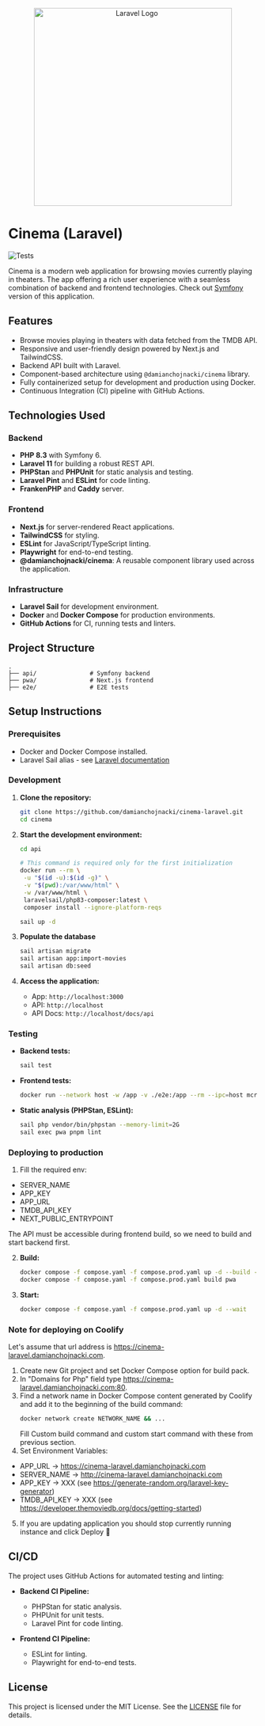 <p align="center"><a href="https://laravel.com" target="_blank"><img src="https://raw.githubusercontent.com/laravel/art/master/logo-lockup/5%20SVG/2%20CMYK/1%20Full%20Color/laravel-logolockup-cmyk-red.svg" width="400" alt="Laravel Logo"></a></p>

# Cinema (Laravel)

![Tests](https://github.com/damianchojnacki/cinema-laravel/actions/workflows/test.yml/badge.svg)

Cinema is a modern web application for browsing movies currently playing in theaters. The app offering a rich user experience with a seamless combination of backend and frontend technologies.
Check out [Symfony](https://github.com/damianchojnacki/cinema-symfony) version of this application.

## Features

- Browse movies playing in theaters with data fetched from the TMDB API.
- Responsive and user-friendly design powered by Next.js and TailwindCSS.
- Backend API built with Laravel.
- Component-based architecture using `@damianchojnacki/cinema` library.
- Fully containerized setup for development and production using Docker.
- Continuous Integration (CI) pipeline with GitHub Actions.

## Technologies Used

### Backend
- **PHP 8.3** with Symfony 6.
- **Laravel 11** for building a robust REST API.
- **PHPStan** and **PHPUnit** for static analysis and testing.
- **Laravel Pint** and **ESLint** for code linting.
- **FrankenPHP** and **Caddy** server.

### Frontend
- **Next.js** for server-rendered React applications.
- **TailwindCSS** for styling.
- **ESLint** for JavaScript/TypeScript linting.
- **Playwright** for end-to-end testing.
- **@damianchojnacki/cinema**: A reusable component library used across the application.

### Infrastructure
- **Laravel Sail** for development environment.
- **Docker** and **Docker Compose** for production environments.
- **GitHub Actions** for CI, running tests and linters.

## Project Structure

```plaintext
.
├── api/               # Symfony backend
├── pwa/               # Next.js frontend
├── e2e/               # E2E tests
```

## Setup Instructions

### Prerequisites

- Docker and Docker Compose installed.
- Laravel Sail alias - see [Laravel documentation](https://laravel.com/docs/11.x/sail#configuring-a-shell-alias)

### Development

1. **Clone the repository:**
   ```bash
   git clone https://github.com/damianchojnacki/cinema-laravel.git
   cd cinema
   ```

2. **Start the development environment:**
   ```bash
   cd api

   # This command is required only for the first initialization
   docker run --rm \
    -u "$(id -u):$(id -g)" \
    -v "$(pwd):/var/www/html" \
    -w /var/www/html \
    laravelsail/php83-composer:latest \
    composer install --ignore-platform-reqs
   
   sail up -d
   ```

3. **Populate the database**
   ```bash
   sail artisan migrate
   sail artisan app:import-movies
   sail artisan db:seed
   ```

4. **Access the application:**
   - App: `http://localhost:3000`
   - API: `http://localhost`
   - API Docs: `http://localhost/docs/api`

### Testing

- **Backend tests:**
    ```bash
    sail test
    ```

- **Frontend tests:**
    ```bash
    docker run --network host -w /app -v ./e2e:/app --rm --ipc=host mcr.microsoft.com/playwright:v1.48.1-noble /bin/sh -c 'pnpm i; pnpm playwright test;'
    ```

- **Static analysis (PHPStan, ESLint):**
    ```bash
    sail php vendor/bin/phpstan --memory-limit=2G
    sail exec pwa pnpm lint
    ```

### Deploying to production

1. Fill the required env:
- SERVER_NAME
- APP_KEY
- APP_URL
- TMDB_API_KEY
- NEXT_PUBLIC_ENTRYPOINT

The API must be accessible during frontend build, so we need to build and start backend first.

2. **Build:**
    ```bash
    docker compose -f compose.yaml -f compose.prod.yaml up -d --build --wait php && \
    docker compose -f compose.yaml -f compose.prod.yaml build pwa
    ```

3. **Start:**
    ```bash
    docker compose -f compose.yaml -f compose.prod.yaml up -d --wait
    ```

### Note for deploying on Coolify

Let's assume that url address is https://cinema-laravel.damianchojnacki.com.

1. Create new Git project and set Docker Compose option for build pack.
2. In "Domains for Php" field type https://cinema-laravel.damianchojnacki.com:80.
3. Find a network name in Docker Compose content generated by Coolify and
   add it to the beginning of the build command:
    ```bash
    docker network create NETWORK_NAME && ...
    ```
   Fill Custom build command and custom start command with these from previous section.
4. Set Environment Variables:
- APP_URL -> https://cinema-laravel.damianchojnacki.com
- SERVER_NAME -> http://cinema-laravel.damianchojnacki.com
- APP_KEY -> XXX (see https://generate-random.org/laravel-key-generator)
- TMDB_API_KEY -> XXX (see https://developer.themoviedb.org/docs/getting-started)
5. If you are updating application you should stop currently running instance and click Deploy 🎉

## CI/CD

The project uses GitHub Actions for automated testing and linting:

- **Backend CI Pipeline:**
    - PHPStan for static analysis.
    - PHPUnit for unit tests.
    - Laravel Pint for code linting.

- **Frontend CI Pipeline:**
    - ESLint for linting.
    - Playwright for end-to-end tests.

## License

This project is licensed under the MIT License. See the [LICENSE](LICENSE) file for details.
